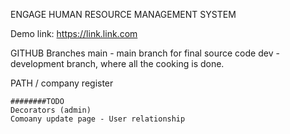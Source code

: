 ENGAGE HUMAN RESOURCE MANAGEMENT SYSTEM

Demo link: https://link.link.com

GITHUB
Branches
    main - main branch for final source code
    dev - development branch, where all the cooking is done.


PATH
 /
    company
    register

    ########TODO
    Decorators (admin)
    Comoany update page - User relationship

